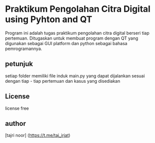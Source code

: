 # Praktikum Pengolahan Citra Digital using Pyhton and QT

Program ini adalah tugas praktikum pengolahan citra digital berseri tiap pertemuan. Ditugaskan untuk membuat program dengan QT yang digunakan sebagai GUI platform dan python sebagai bahasa pemrogramannya.

## petunjuk

setiap folder memiliki file induk main.py yang dapat dijalankan sesuai dengan tiap - tiap pertemuan dan kasus yang disediakan




## License
license free

## author
[tajri noor] (https://t.me/taj_irjat)